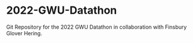 # 2022-GWU-Datathon
Git Repository for the 2022 GWU Datathon in collaboration with Finsbury Glover Hering.
